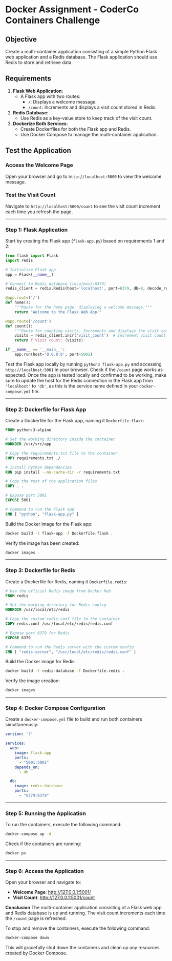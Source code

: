 # Docker Assignment - CoderCo Containers Challenge

## Objective
Create a multi-container application consisting of a simple Python Flask web application and a Redis database. The Flask application should use Redis to store and retrieve data.

## Requirements
1. **Flask Web Application**:
   - A Flask app with two routes:
     - `/`: Displays a welcome message.
     - `/count`: Increments and displays a visit count stored in Redis.
2. **Redis Database**:
   - Use Redis as a key-value store to keep track of the visit count.
3. **Dockerize Both Services**:
   - Create Dockerfiles for both the Flask app and Redis.
   - Use Docker Compose to manage the multi-container application.

## Test the Application
### Access the Welcome Page
Open your browser and go to `http://localhost:5000` to view the welcome message.

### Test the Visit Count
Navigate to `http://localhost:5000/count` to see the visit count increment each time you refresh the page.

---

### Step 1: Flask Application
Start by creating the Flask app (`flask-app.py`) based on requirements 1 and 2:

```python
from flask import Flask
import redis

# Initialize Flask app
app = Flask(__name__)

# Connect to Redis database (localhost:6379)
redis_client = redis.Redis(host='localhost', port=6379, db=0, decode_responses=True)

@app.route('/')
def home():
    """Route for the home page, displaying a welcome message."""
    return "Welcome to the Flask Web App!"

@app.route('/count')
def count():
    """Route for counting visits. Increments and displays the visit count from Redis."""
    visits = redis_client.incr('visit_count')  # Increment visit count in Redis
    return f'Visit count: {visits}'

if __name__ == '__main__':
    app.run(host='0.0.0.0', port=5001)
```

Test the Flask app locally by running `python3 flask-app.py` and accessing `http://localhost:5001` in your browser. Check if the `/count` page works as expected. Once the app is tested locally and confirmed to be working, make sure to update the host for the Redis connection in the Flask app from `'localhost'` to `'db'`, as this is the service name defined in your `docker-compose.yml` file.


---

### Step 2: Dockerfile for Flask App
Create a Dockerfile for the Flask app, naming it `Dockerfile.flask`:

```dockerfile
FROM python:3-alpine

# Set the working directory inside the container
WORKDIR /usr/src/app

# Copy the requirements.txt file to the container
COPY requirements.txt ./

# Install Python dependencies
RUN pip install --no-cache-dir -r requirements.txt

# Copy the rest of the application files
COPY . .

# Expose port 5001
EXPOSE 5001

# Command to run the Flask app
CMD [ "python", "flask-app.py" ]
```

Build the Docker image for the Flask app:
```bash
docker build -t flask-app -f Dockerfile.flask .
```

Verify the image has been created:
```bash
docker images
```

---

### Step 3: Dockerfile for Redis
Create a Dockerfile for Redis, naming it `Dockerfile.redis`:

```dockerfile
# Use the official Redis image from Docker Hub
FROM redis

# Set the working directory for Redis config
WORKDIR /usr/local/etc/redis

# Copy the custom redis.conf file to the container
COPY redis.conf /usr/local/etc/redis/redis.conf

# Expose port 6379 for Redis
EXPOSE 6379

# Command to run the Redis server with the custom config
CMD [ "redis-server", "/usr/local/etc/redis/redis.conf" ]
```

Build the Docker image for Redis:
```bash
docker build -t redis-database -f Dockerfile.redis .
```

Verify the image creation:
```bash
docker images
```

---

### Step 4: Docker Compose Configuration
Create a `docker-compose.yml` file to build and run both containers simultaneously:

```yaml
version: '3'

services:
  web:
    image: flask-app
    ports:
      - "5001:5001"
    depends_on:
      - db

  db:
    image: redis-database
    ports:
      - "6379:6379"
```

---

### Step 5: Running the Application
To run the containers, execute the following command:
```bash
docker-compose up -d
```

Check if the containers are running:
```bash
docker ps
```

---

### Step 6: Access the Application
Open your browser and navigate to:
- **Welcome Page**: http://127.0.0.1:5001/
- **Visit Count**: http://127.0.0.1:5001/count

**Conclusion**
The multi-container application consisting of a Flask web app and Redis database is up and running. The visit count increments each time the `/count` page is refreshed.

To stop and remove the containers, execute the following command:
```bash
docker-compose down
```

This will gracefully shut down the containers and clean up any resources created by Docker Compose.
